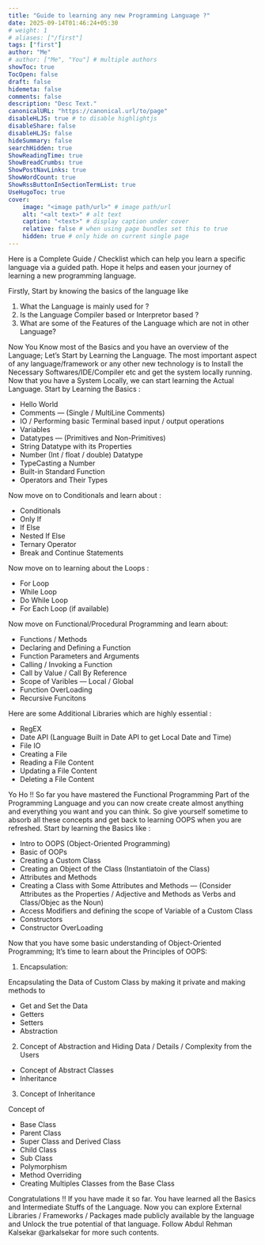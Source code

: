 ```yaml
---
title: "Guide to learning any new Programming Language ?"
date: 2025-09-14T01:46:24+05:30
# weight: 1
# aliases: ["/first"]
tags: ["first"]
author: "Me"
# author: ["Me", "You"] # multiple authors
showToc: true
TocOpen: false
draft: false
hidemeta: false
comments: false
description: "Desc Text."
canonicalURL: "https://canonical.url/to/page"
disableHLJS: true # to disable highlightjs
disableShare: false
disableHLJS: false
hideSummary: false
searchHidden: true
ShowReadingTime: true
ShowBreadCrumbs: true
ShowPostNavLinks: true
ShowWordCount: true
ShowRssButtonInSectionTermList: true
UseHugoToc: true
cover:
    image: "<image path/url>" # image path/url
    alt: "<alt text>" # alt text
    caption: "<text>" # display caption under cover
    relative: false # when using page bundles set this to true
    hidden: true # only hide on current single page
---
```

Here is a Complete Guide / Checklist which can help you learn a specific language via a guided path. Hope it helps and easen your journey of learning a new programming language.

Firstly, Start by knowing the basics of the language like
1. What the Language is mainly used for ?
2. Is the Language Compiler based or Interpretor based ?
3. What are some of the Features of the Language which are not in other Language?

Now You Know most of the Basics and you have an overview of the Language; Let’s Start by Learning the Language. The most important aspect of any language/framework or any other new technology is to Install the Necessary Softwares/IDE/Compiler etc and get the system locally running. Now that you have a System Locally, we can start learning the Actual Language. Start by Learning the Basics :

* Hello World
* Comments — (Single / MultiLine Comments)
* IO / Performing basic Terminal based input / output operations
* Variables
* Datatypes — (Primitives and Non-Primitives)
* String Datatype with its Properties
* Number (Int / float / double) Datatype
* TypeCasting a Number
* Built-in Standard Function
* Operators and Their Types

Now move on to Conditionals and learn about :
* Conditionals
* Only If
* If Else
* Nested If Else
* Ternary Operator
* Break and Continue Statements

Now move on to learning about the Loops :

* For Loop
* While Loop
* Do While Loop
* For Each Loop (if available)

Now move on Functional/Procedural Programming and learn about:

* Functions / Methods
* Declaring and Defining a Function
* Function Parameters and Arguments
* Calling / Invoking a Function
* Call by Value / Call By Reference
* Scope of Varibles — Local / Global
* Function OverLoading
* Recursive Funcitons

Here are some Additional Libraries which are highly essential :

* RegEX
* Date API (Language Built in Date API to get Local Date and Time)
* File IO
* Creating a File
* Reading a File Content
* Updating a File Content
* Deleting a File Content

Yo Ho !! So far you have mastered the Functional Programming Part of the Programming Language and you can now create create almost anything and everything you want and you can think. So give yourself sometime to absorb all these concepts and get back to learning OOPS when you are refreshed. Start by learning the Basics like :

* Intro to OOPS (Object-Oriented Programming)
* Basic of OOPs
* Creating a Custom Class
* Creating an Object of the Class (Instantiatoin of the Class)
* Attributes and Methods
* Creating a Class with Some Attributes and Methods — (Consider Attributes as the Properties / Adjective and Methods as Verbs and Class/Objec as the Noun)
* Access Modifiers and defining the scope of Variable of a Custom Class
* Constructors
* Constructor OverLoading

Now that you have some basic understanding of Object-Oriented Programming; It’s time to learn about the Principles of OOPS:

1. Encapsulation: 

Encapsulating the Data of Custom Class by making it private and making methods to 
* Get and Set the Data
* Getters
* Setters
* Abstraction

2. Concept of Abstraction and Hiding Data / Details / Complexity from the Users

* Concept of Abstract Classes
* Inheritance

3. Concept of Inheritance

Concept of 
* Base Class 
* Parent Class 
* Super Class and Derived Class 
* Child Class
* Sub Class
* Polymorphism
* Method Overriding
* Creating Multiples Classes from the Base Class

Congratulations !! If you have made it so far. You have learned all the Basics and Intermediate Stuffs of the Language. Now you can explore External Libraries / Frameworks / Packages made publicly available by the language and Unlock the true potential of that language. Follow Abdul Rehman Kalsekar @arkalsekar for more such contents.